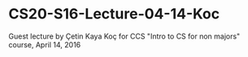 # CS20-S16-Lecture-04-14-Koc
Guest lecture by Çetin Kaya Koç for CCS "Intro to CS for non majors" course, April 14, 2016
